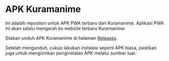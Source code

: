 # APK Kuramanime
Ini adalah repositori untuk APK PWA terbaru dari Kuramanime. Aplikasi PWA ini akan selalu mengarah ke website terbaru Kuramanime.

Silakan unduh APK Kuramanime di halaman [Releases](https://github.com/wokesdev/kuramanime-latest-apk/releases). 

Setelah mengunduh, cukup lakukan instalasi seperti APK biasa, pastikan juga untuk mengizinkan penginstalan APK melalui sumber luar.


